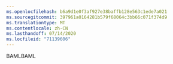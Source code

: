 ```yaml
---
ms.openlocfilehash: b6a9d1e0f3af927e38baffb128e563c1ede7a021
ms.sourcegitcommit: 397961a0164281b579f68064c3bb66c071f374d9
ms.translationtype: MT
ms.contentlocale: zh-CN
ms.lasthandoff: 07/14/2020
ms.locfileid: "71139606"
---
```

<span data-ttu-id="87b3e-101">BAML</span><span class="sxs-lookup"><span data-stu-id="87b3e-101">BAML</span></span>
